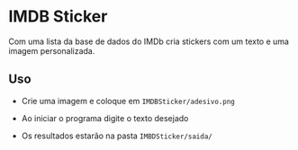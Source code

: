 # IMDB Sticker

Com uma lista da base de dados do IMDb cria stickers com um texto e uma imagem personalizada.

## Uso

- Crie uma imagem e coloque em `IMDBSticker/adesivo.png`

- Ao iniciar o programa digite o texto desejado

- Os resultados estarão na pasta `IMBDSticker/saida/`
